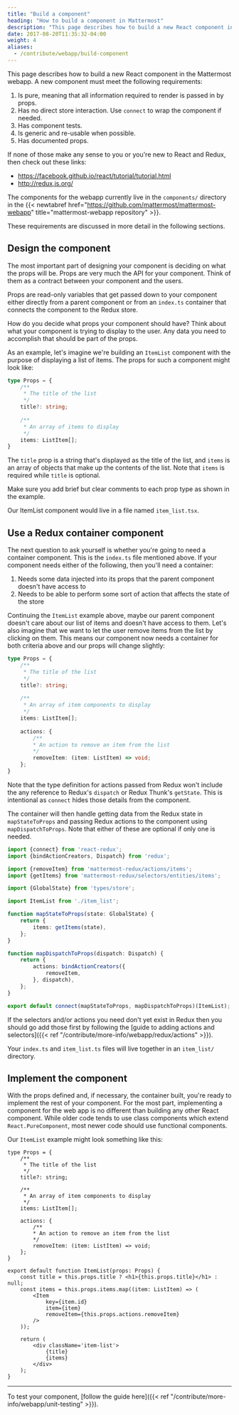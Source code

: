 ```yaml
---
title: "Build a component"
heading: "How to build a component in Mattermost"
description: "This page describes how to build a new React component in the Mattermost webapp and the requirements it must meet."
date: 2017-08-20T11:35:32-04:00
weight: 4
aliases:
  - /contribute/webapp/build-component
---
```


This page describes how to build a new React component in the Mattermost webapp. A new component must meet the following requirements:

1. Is pure, meaning that all information required to render is passed in by props.
2. Has no direct store interaction. Use `connect` to wrap the component if needed.
3. Has component tests.
4. Is generic and re-usable when possible.
5. Has documented props.

If none of those make any sense to you or you're new to React and Redux, then check out these links:

- https://facebook.github.io/react/tutorial/tutorial.html
- http://redux.js.org/

The components for the webapp currently live in the `components/` directory in the {{< newtabref href="https://github.com/mattermost/mattermost-webapp" title="mattermost-webapp repository" >}}.

These requirements are discussed in more detail in the following sections.

## Design the component

The most important part of designing your component is deciding on what the props will be. Props are very much the API for your component. Think of them as a contract between your component and the users.

Props are read-only variables that get passed down to your component either directly from a parent component or from an `index.ts` container that connects the component to the Redux store.

How do you decide what props your component should have? Think about what your component is trying to display to the user. Any data you need to accomplish that should be part of the props.

As an example, let's imagine we're building an `ItemList` component with the purpose of displaying a list of items. The props for such a component might look like:

```typescript
type Props = {
    /**
     * The title of the list
     */
    title?: string;
    
    /**
     * An array of items to display
     */
    items: ListItem[];
}
```

The `title` prop is a string that's displayed as the title of the list, and `items` is an array of objects that make up the contents of the list. Note that `items` is required while `title` is optional.

Make sure you add brief but clear comments to each prop type as shown in the example.

Our ItemList component would live in a file named `item_list.tsx`.

## Use a Redux container component

The next question to ask yourself is whether you're going to need a container component. This is the `index.ts` file mentioned above. If your component needs either of the following, then you'll need a container:

1. Needs some data injected into its props that the parent component doesn't have access to
2. Needs to be able to perform some sort of action that affects the state of the store

Continuing the `ItemList` example above, maybe our parent component doesn't care about our list of items and doesn't have access to them. Let's also imagine that we want to let the user remove items from the list by clicking on them. This means our component now needs a container for both criteria above and our props will change slightly:

```typescript
type Props = {
    /**
     * The title of the list
     */
    title?: string;
    
    /**
     * An array of item components to display
     */
    items: ListItem[];
    
    actions: {
        /**
        * An action to remove an item from the list
        */
        removeItem: (item: ListItem) => void;
    };
}
```

Note that the type definition for actions passed from Redux won't include the any reference to Redux's `dispatch` or Redux Thunk's `getState`. This is intentional as `connect` hides those details from the component.

The container will then handle getting data from the Redux state in `mapStateToProps` and passing Redux actions to the component using `mapDispatchToProps`. Note that either of these are optional if only one is needed.

```typescript
import {connect} from 'react-redux';
import {bindActionCreators, Dispatch} from 'redux';

import {removeItem} from 'mattermost-redux/actions/items';
import {getItems} from 'mattermost-redux/selectors/entities/items';

import {GlobalState} from 'types/store';

import ItemList from './item_list';

function mapStateToProps(state: GlobalState) {
    return {
        items: getItems(state),
    };
}

function mapDispatchToProps(dispatch: Dispatch) {
    return {
        actions: bindActionCreators({
            removeItem,
        }, dispatch),
    };
}

export default connect(mapStateToProps, mapDispatchToProps)(ItemList);
```

If the selectors and/or actions you need don't yet exist in Redux then you should go add those first by following the [guide to adding actions and selectors]({{< ref "/contribute/more-info/webapp/redux/actions" >}}).

Your `index.ts` and `item_list.ts` files will live together in an `item_list/` directory.

## Implement the component

With the props defined and, if necessary, the container built, you're ready to implement the rest of your component. For the most part, implementing a component for the web app is no different than building any other React component. While older code tends to use class components which extend `React.PureComponent`, most newer code should use functional components.

Our `ItemList` example might look something like this:

```tsx
type Props = {
    /**
     * The title of the list
     */
    title?: string;
    
    /**
     * An array of item components to display
     */
    items: ListItem[];
    
    actions: {
        /**
        * An action to remove an item from the list
        */
        removeItem: (item: ListItem) => void;
    };
}

export default function ItemList(props: Props) {
    const title = this.props.title ? <h1>{this.props.title}</h1> : null;
    const items = this.props.items.map((item: ListItem) => (
        <Item
            key={item.id}
            item={item}
            removeItem={this.props.actions.removeItem}
        />
    ));

    return (
        <div className='item-list'>
            {title}
            {items}
        </div>
    );
}
```

---
To test your component, [follow the guide here]({{< ref "/contribute/more-info/webapp/unit-testing" >}}).
